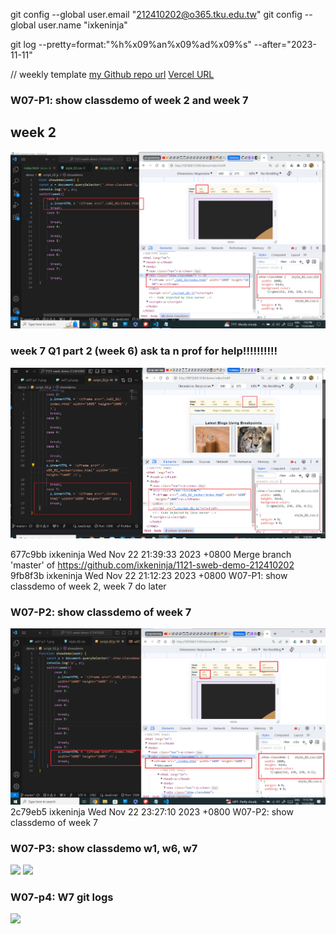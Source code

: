 git config --global user.email "212410202@o365.tku.edu.tw"
git config --global user.name "ixkeninja"

git log --pretty=format:"%h%x09%an%x09%ad%x09%s" --after="2023-11-11"



// weekly template
[my Github repo url](https://github.com/ixkeninja/1121-sweb-demo-212410202)
[Vercel URL](https://vercel.com/ixkeninjas-projects/1121-sweb-demo-212410202)

### W07-P1: show classdemo of week 2 and week 7
## week 2
![](w07-p1-1.png)
### week 7 Q1 part 2 (week 6) ask ta n prof for help!!!!!!!!!!
![](w07-p1-2.png)

677c9bb ixkeninja       Wed Nov 22 21:39:33 2023 +0800  Merge branch 'master' of https://github.com/ixkeninja/1121-sweb-demo-212410202
9fb8f3b ixkeninja       Wed Nov 22 21:12:23 2023 +0800  W07-P1: show classdemo of week 2, week 7 do later

### W07-P2: show classdemo of week 7
![](w07-p2.png)
2c79eb5 ixkeninja       Wed Nov 22 23:27:10 2023 +0800  W07-P2: show classdemo of week 7

### W07-P3: show classdemo w1, w6, w7

![](w07-p3-1.png)
![](w07-p3-2.png)

### W07-p4: W7 git logs

![](w07-p4.png)
